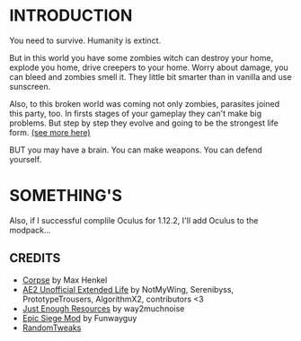 # INTRODUCTION

You need to survive. Humanity is extinct.

But in this world you have some zombies witch can destroy your home, explode you home, drive creepers to your home. Worry about damage, you can bleed and zombies smell it. They little bit smarter than in vanilla and use sunscreen.

Also, to this broken world was coming not only zombies, parasites joined this party, too. In firsts stages of your gameplay they can't make big problems. But step by step they evolve and going to be the strongest life form. [(see more here)](https://scape-and-run-parasites.fandom.com/wiki/Scape_and_Run:_Parasites_Wiki)

BUT you may have a brain. You can make weapons. You can defend yourself.



# SOMETHING'S

Also, if I successful complile Oculus for 1.12.2, I'll add Oculus to the modpack...

## CREDITS

- [Corpse](https://minecraft.curseforge.com/projects/corpse) by Max Henkel
- [AE2 Unofficial Extended Life](https://github.com/AE2-UEL/Applied-Energistics-2) by NotMyWing, Serenibyss, PrototypeTrousers, AlgorithmX2, contributors <3
- [Just Enough Resources](https://www.curseforge.com/minecraft/mc-mods/just-enough-resources-jer) by way2muchnoise
- [Epic Siege Mod](https://www.curseforge.com/minecraft/mc-mods/epic-siege-mod) by Funwayguy
- [RandomTweaks](https://www.curseforge.com/minecraft/mc-mods/randomtweaks)
